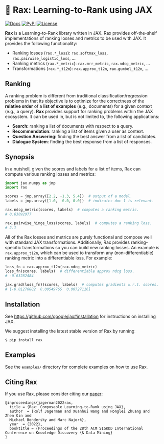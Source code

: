 # 🦖 **Rax**: Learning-to-Rank using JAX

[![Docs](https://readthedocs.org/projects/rax/badge/?version=latest)](https://rax.readthedocs.io/en/latest/?badge=latest)
[![PyPI](https://img.shields.io/pypi/v/rax?color=brightgreen)](https://pypi.org/project/rax/)
[![License](https://img.shields.io/badge/License-Apache%202.0-brightgreen.svg)](https://github.com/google/rax/blob/main/LICENSE)

**Rax** is a Learning-to-Rank library written in JAX. Rax provides off-the-shelf
implementations of ranking losses and metrics to be used with JAX. It provides
the following functionality:

- Ranking losses (`rax.*_loss`): `rax.softmax_loss`,
  `rax.pairwise_logistic_loss`, ...
- Ranking metrics (`rax.*_metric`): `rax.mrr_metric`, `rax.ndcg_metric`, ...
- Transformations (`rax.*_t12n`): `rax.approx_t12n`, `rax.gumbel_t12n`, ...

## Ranking

A ranking problem is different from traditional classification/regression
problems in that its objective is to optimize for the correctness of the
**relative order** of a **list of examples** (e.g., documents) for a given
context (e.g., a query). **Rax** provides support for ranking problems within
the JAX ecosystem. It can be used in, but is not limited to, the following
applications:

- **Search**: ranking a list of documents with respect to a query.
- **Recommendation**: ranking a list of items given a user as context.
- **Question Answering**: finding the best answer from a list of candidates.
- **Dialogue System**: finding the best response from a list of responses.

## Synopsis

In a nutshell, given the scores and labels for a list of items, Rax can compute
various ranking losses and metrics:

```python
import jax.numpy as jnp
import rax

scores = jnp.array([2.2, -1.3, 5.4])  # output of a model.
labels = jnp.array([1.0,  0.0, 0.0])  # indicates doc 1 is relevant.

rax.ndcg_metric(scores, labels)  # computes a ranking metric.
# 0.63092977

rax.pairwise_hinge_loss(scores, labels)  # computes a ranking loss.
# 2.1
```

All of the Rax losses and metrics are purely functional and compose well with
standard JAX transformations. Additionally, Rax provides ranking-specific
transformations so you can build new ranking losses. An example is
`rax.approx_t12n`, which can be used to transform any (non-differentiable)
ranking metric into a differentiable loss. For example:

```python
loss_fn = rax.approx_t12n(rax.ndcg_metric)
loss_fn(scores, labels)  # differentiable approx ndcg loss.
# -0.63282484

jax.grad(loss_fn)(scores, labels)  # computes gradients w.r.t. scores.
# [-0.01276882  0.00549765  0.00727116]
```

## Installation

See https://github.com/google/jax#installation for instructions on installing JAX.

We suggest installing the latest stable version of Rax by running:

```
$ pip install rax
```

## Examples

See the `examples/` directory for complete examples on how to use Rax.

## Citing Rax

If you use Rax, please consider citing our
[paper](https://research.google/pubs/pub51453/):

```
@inproceedings{jagerman2022rax,
  title = {Rax: Composable Learning-to-Rank using JAX},
  author  = {Rolf Jagerman and Xuanhui Wang and Honglei Zhuang and Zhen Qin and
  Michael Bendersky and Marc Najork},
  year  = {2022},
  booktitle = {Proceedings of the 28th ACM SIGKDD International Conference on Knowledge Discovery \& Data Mining}
}
```
